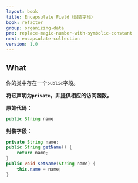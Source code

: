 ```yaml
---
layout: book
title: Encapsulate Field（封装字段）
book: refactor
group: organizing-data
pre: replace-magic-number-with-symbolic-constant
next: encapsulate-collection
version: 1.0
---
```



## What

你的类中存在一个`public`字段。

**将它声明为`private`，并提供相应的访问函数。**

**原始代码：**

```java
public String name
```

**封装字段：**

```java
private String name;
public String getName() {
    return name;
}
public void setName(String name) {
    this.name = name;
}
```